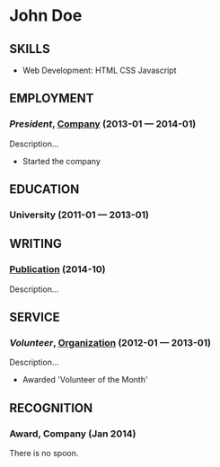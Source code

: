 John Doe
============






## SKILLS

  - Web Development: HTML CSS Javascript 

## EMPLOYMENT

### *President*, [Company](http://company.com) (2013-01 — 2014-01)

Description...
  - Started the company




## EDUCATION

### University (2011-01 — 2013-01)






## WRITING

### [Publication](http://publication.com) (2014-10)

Description...



## SERVICE

### *Volunteer*, [Organization](http://organization.com/) (2012-01 — 2013-01)

Description...
  - Awarded 'Volunteer of the Month'


## RECOGNITION

### Award, Company (Jan 2014)
There is no spoon.




